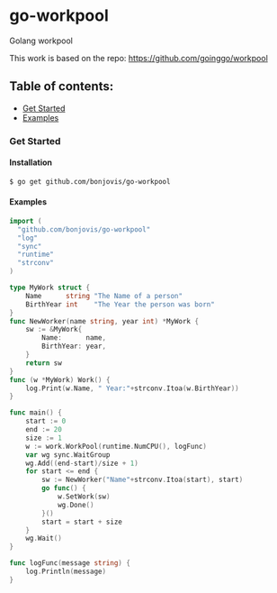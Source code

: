 # go-workpool
Golang workpool 

This work is based on the repo: https://github.com/goinggo/workpool

## Table of contents:
- [Get Started](#get-started)
- [Examples](#examples)


### Get Started
#### Installation

```sh
$ go get github.com/bonjovis/go-workpool
```


#### Examples
```go
import (
  "github.com/bonjovis/go-workpool"
  "log"
  "sync"
  "runtime"
  "strconv"
)

type MyWork struct {
    Name      string "The Name of a person"
    BirthYear int    "The Year the person was born"
}
func NewWorker(name string, year int) *MyWork {
    sw := &MyWork{
        Name:      name,
        BirthYear: year,
    }   
    return sw
}
func (w *MyWork) Work() {
    log.Print(w.Name, " Year:"+strconv.Itoa(w.BirthYear))
}  

func main() {
    start := 0
    end := 20
    size := 1
    w := work.WorkPool(runtime.NumCPU(), logFunc)
    var wg sync.WaitGroup
    wg.Add((end-start)/size + 1)
    for start <= end {
        sw := NewWorker("Name"+strconv.Itoa(start), start)
        go func() {
            w.SetWork(sw)
            wg.Done()
        }()
        start = start + size
    }
    wg.Wait()
}

func logFunc(message string) {
    log.Println(message)
}
```

